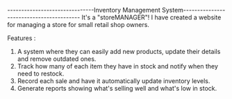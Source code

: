 -------------------------------Inventory Management System-----------------------------------------
It's a "storeMANAGER"!
I have created a website for managing a store for small retail shop owners.

Features :
1. A system where they can easily add new products, update their details and remove outdated ones.
2. Track how many of each item they have in stock and notify when they need to restock.
3. Record each sale and have it automatically update inventory levels.
4. Generate reports showing what's selling well and what's low in stock.
